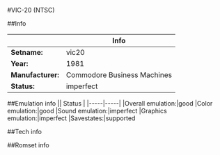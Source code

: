 #VIC-20 (NTSC)

##Info

||Info|
|-----|-----|
|**Setname:**|vic20
|**Year:**|1981
|**Manufacturer:**|Commodore Business Machines
|**Status:**|imperfect

##Emulation info
|| Status |
|-----|-----|
|Overall emulation:|good
|Color emulation:|good
|Sound emulation:|imperfect
|Graphics emulation:|imperfect
|Savestates:|supported

##Tech info

##Romset info

<!--- START OF EDITED COMMENT DO NOT TOUCH TEXT ABOVE-->
